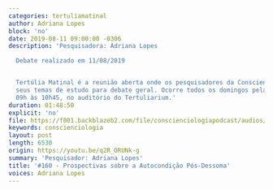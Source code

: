```yaml
---
categories: tertuliamatinal
author: Adriana Lopes
block: 'no'
date: 2019-08-11 09:00:00 -0306
description: 'Pesquisadora: Adriana Lopes

  Debate realizado em 11/08/2019


  Tertúlia Matinal é a reunião aberta onde os pesquisadores da Conscienciologia apresentam
  seus temas de estudo para debate geral. Ocorre todos os domingos pela manhã, das
  09h às 10h45, no auditório do Tertuliarium.'
duration: 01:48:50
explicit: 'no'
file: https://f001.backblazeb2.com/file/conscienciologiapodcast/audios/q2R_ORUNk-g.m4a
keywords: conscienciologia
layout: post
length: 6530
origin: https://youtu.be/q2R_ORUNk-g
summary: 'Pesquisador: Adriana Lopes'
title: '#160 - Prospectivas sobre a Autocondição Pós-Dessoma'
voices: Adriana Lopes
---
```

